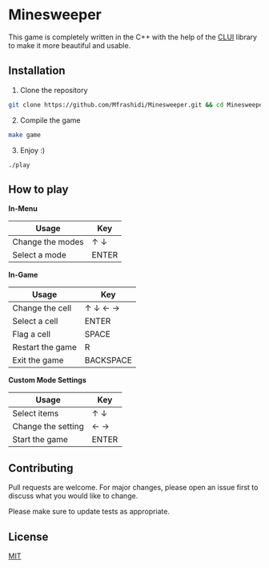 # Minesweeper

This game is completely written in the C++ with the help of the [CLUI](https://github.com/SBU-CE/clui) library to make it more beautiful and usable.

## Installation

1. Clone the repository
```bash
git clone https://github.com/Mfrashidi/Minesweeper.git && cd Minesweeper
```
2. Compile the game
```bash
make game
```
3. Enjoy :)
```
./play
```

## How to play
**In-Menu**

| Usage        | Key           |
| ------------- |-------------|
| Change the modes     | &#8593; &#8595; |
| Select a mode      | ENTER      |

**In-Game**

| Usage        | Key           |
| ------------- |-------------|
| Change the cell     | &#8593; &#8595; &#8592; &#8594; |
| Select a cell      | ENTER      |
| Flag a cell      | SPACE      |
| Restart the game      | R      |
| Exit the game      | BACKSPACE      |

**Custom Mode Settings**

| Usage        | Key           |
| ------------- |-------------|
| Select items     | &#8593; &#8595; |
| Change the setting      |&#8592; &#8594;|
| Start the game      | ENTER      |

## Contributing
Pull requests are welcome. For major changes, please open an issue first to discuss what you would like to change.

Please make sure to update tests as appropriate.

## License
[MIT](https://choosealicense.com/licenses/mit/)
